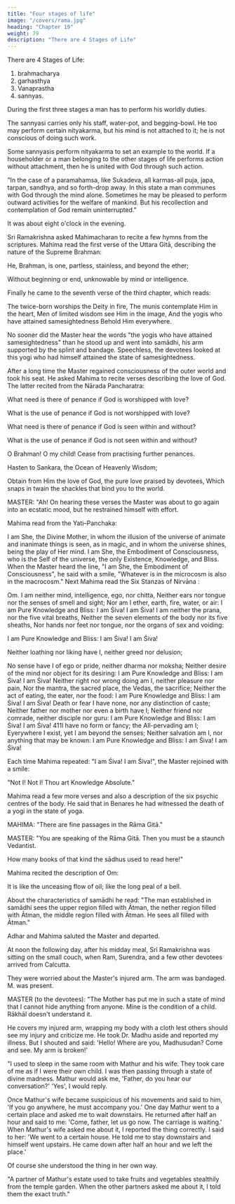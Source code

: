 ```yaml
---
title: "Four stages of life"
image: "/covers/rama.jpg"
heading: "Chapter 19"
weight: 79
description: "There are 4 Stages of Life"
---
```




There are 4 Stages of Life:

1. brahmacharya
2. garhasthya
3. Vanaprastha
4.  sannyas.

During the first three stages a man has to perform his worldly duties. 

The sannyasi carries only his staff, water-pot, and begging-bowl. He too may perform certain nityakarma, but his mind is not attached to it; he is not conscious of doing such work.

Some sannyasis perform nityakarma to set an example to the world. If a householder or a man belonging to the other stages of life performs action without attachment, then he is united with God through such action. 

"In the case of a paramahamsa, like Sukadeva, all karmas-all puja, japa, tarpan, sandhya, and so forth-drop away. In this state a man communes with God through the mind alone. Sometimes he may be pleased to perform outward activities for the welfare of mankind. But his recollection and contemplation of God remain uninterrupted."

It was about eight o'clock in the evening. 

Sri Ramakrishna asked Mahimacharan to recite a few hymns from the scriptures. Mahima read the first verse of the Uttara Gitā, describing the nature of the Supreme Brahman:

He, Brahman, is one, partless, stainless, and beyond the ether; 


Without beginning or end, unknowable by mind or intelligence.

Finally he came to the seventh verse of the third chapter, which reads:

The twice-born worships the Deity in fire,
The munis contemplate Him in the heart,
Men of limited wisdom see Him in the image,
And the yogis who have attained samesightedness
Behold Him everywhere.

No sooner did the Master hear the words "the yogis who have attained samesightedness" than he stood up and went into samādhi, his arm supported by the splint and bandage.
Speechless, the devotees looked at this yogi who had himself attained the state of samesightedness.

After a long time the Master regained consciousness of the outer world and took his seat. He asked Mahima to recite verses describing the love of God. The latter recited
from the Nārada Pancharatra:

What need is there of penance if God is worshipped with love?

What is the use of penance if God is not worshipped with love?

What need is there of penance if God is seen within and without?

What is the use of penance if God is not seen within and without?

O Brahman! O my child! Cease from practising further penances.

Hasten to Sankara, the Ocean of Heavenly Wisdom;

Obtain from Him the love of God, the pure love praised by devotees, Which snaps in twain the shackles that bind you to the world.

MASTER: "Ah! On hearing these verses the Master was about to go again into an ecstatic mood, but he
restrained himself with effort.

Mahima read from the Yati–Panchaka:

I am She, the Divine Mother, in whom the illusion of the universe of animate and inanimate things is seen, as in magic, and in whom the universe shines, being the play
of Her mind. I am She, the Embodiment of Consciousness, who is the Self of the universe, the only Existence, Knowledge, and Bliss.
When the Master heard the line, "I am She, the Embodiment of Consciousness", he said
with a smile, "Whatever is in the microcosm is also in the macrocosm."
Next Mahima read the Six Stanzas of Nirvāna :

Om. I am neither mind, intelligence, ego, nor chitta,
Neither ears nor tongue nor the senses of smell and sight;
Nor am I ether, earth, fire, water, or air:
I am Pure Knowledge and Bliss: I am Śiva! I am Śiva!
I am neither the prana, nor the five vital breaths,
Neither the seven elements of the body nor its five sheaths,
Nor hands nor feet nor tongue, nor the organs of sex and
voiding:

I am Pure Knowledge and Bliss: I am Śiva! I am Śiva!

Neither loathing nor liking have I, neither greed nor delusion;

No sense have I of ego or pride, neither dharma nor moksha;
Neither desire of the mind nor object for its desiring:
I am Pure Knowledge and Bliss: I am Śiva! I am Śiva!
Neither right nor wrong doing am I, neither pleasure nor pain,
Nor the mantra, the sacred place, the Vedas, the sacrifice;
Neither the act of eating, the eater, nor the food:
I am Pure Knowledge and Bliss: I am Śiva! I am Śiva!
Death or fear I have none, nor any distinction of caste;
Neither father nor mother nor even a birth have I;
Neither friend nor comrade, neither disciple nor guru:
I am Pure Knowledge and Bliss: I am Śiva! I am Śiva!
411I have no form or fancy; the All-pervading am I;
Eyerywhere I exist, yet I am beyond the senses;
Neither salvation am I, nor anything that may be known:
I am Pure Knowledge and Bliss: I am Śiva! I am Śiva!

Each time Mahima repeated: "I am Śiva! I am Śiva!", the Master rejoined with a smile:

"Not I! Not I! Thou art Knowledge Absolute."

Mahima read a few more verses and also a description of the six psychic centres of the body. He said that in Benares he had witnessed the death of a yogi in the state of yoga.

MAHIMA: "There are fine passages in the Rāma Gitā."

MASTER: "You are speaking of the Rāma Gitā. Then you must be a staunch Vedantist.

How many books of that kind the sādhus used to read here!"

Mahima recited the description of Om:

It is like the unceasing flow of oil; like the long peal of a bell.

About the characteristics of samādhi he read: "The man established in samādhi sees the upper region filled with Ātman, the nether region filled with Ātman, the middle region filled with Ātman. He sees all filled with Ātman."

Adhar and Mahima saluted the Master and departed.

At noon the following day, after his midday meal, Sri Ramakrishna was sitting on the small couch, when Ram, Surendra, and a few other devotees arrived from Calcutta.

They were worried about the Master's injured arm. The arm was bandaged. M. was present.

MASTER (to the devotees): "The Mother has put me in such a state of mind that I cannot hide anything from anyone. Mine is the condition of a child. Rākhāl doesn't understand it. 

He covers my injured arm, wrapping my body with a cloth lest others should see my injury and criticize me. He took Dr. Madhu aside and reported my illness. But I
shouted and said: 'Hello! Where are you, Madhusudan? Come and see. My arm is broken!'

"I used to sleep in the same room with Mathur and his wife. They took care of me as if I were their own child. I was then passing through a state of divine madness. Mathur would ask me, 'Father, do you hear our conversation?' 'Yes', I would reply.

Once Mathur's wife became suspicious of his movements and said to him, 'If you go anywhere, he must accompany you.' One day Mathur went to a certain place and asked
me to wait downstairs. He returned after half an hour and said to me: 'Come, father, let us go now. The carriage is waiting.' When Mathur's wife asked me about it, I reported the thing correctly. I said to her: 'We went to a certain house. He told me to stay downstairs and himself went upstairs. He came down after half an hour and we left the place.' 

Of course she understood the thing in her own way.

"A partner of Mathur's estate used to take fruits and vegetables stealthily from the temple garden. When the other partners asked me about it, I told them the exact truth."
